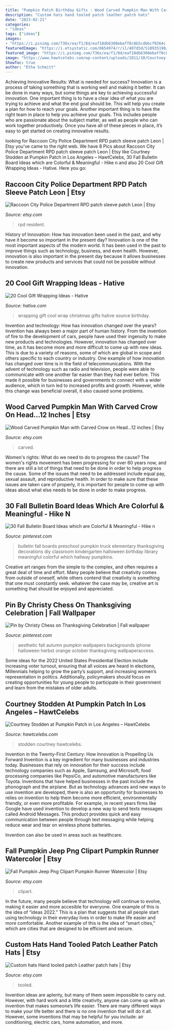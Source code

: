 ```yaml
---
title: "Pumpkin Patch Birthday Gifts : Wood Carved Pumpkin Man With Carved Crow On Head...12 Inches"
description: "Custom hats hand tooled patch leather patch hats"
date: "2023-02-21"
categories:
- "ideas"
tags: ["ideas"]
images:
- "https://i.pinimg.com/736x/ea/f1/8d/eaf18db6300ebaff8c8b5cdbbcf9264c.jpg"
featuredImage: "https://i.etsystatic.com/8654974/r/il/407d5d/510935190/il_1588xN.510935190_eb3c.jpg"
featured_image: "https://i.pinimg.com/736x/ea/f1/8d/eaf18db6300ebaff8c8b5cdbbcf9264c.jpg"
image: "https://www.hawtcelebs.com/wp-content/uploads/2011/10/Courtney-Stodden-at-Pumpkin-Patch-9.jpg"
ShowToc: true
author: "Etha Schmitt"
---
```



Achieving Innovative Results: What is needed for success?
Innovation is a process of taking something that is working well and making it better. It can be done in many ways, but some things are key to achieving successful innovation. One important thing is to have a clear idea of what you are trying to achieve and what the end goal should be. This will help you create a plan for how to reach your goals. Another important thing is to have the right team in place to help you achieve your goals. This includes people who are passionate about the subject matter, as well as people who can work together productively. Once you have all of these pieces in place, it’s easy to get started on creating innovative results.

	

		
looking for Raccoon City Police Department RPD patch sleeve patch Leon | Etsy you've came to the right web. We have 8 Pics about Raccoon City Police Department RPD patch sleeve patch Leon | Etsy like Courtney Stodden at Pumpkin Patch in Los Angeles – HawtCelebs, 30 Fall Bulletin Board Ideas which are Colorful &amp; Meaningful - Hike n and also 20 Cool Gift Wrapping Ideas - Hative. Here you go:
		
    
## Raccoon City Police Department RPD Patch Sleeve Patch Leon | Etsy

<img loading=lazy src="https://i.etsystatic.com/19681815/r/il/4145dd/2037204403/il_1588xN.2037204403_m96o.jpg" onerror="this.onerror=null;this.src='https://tse1.mm.bing.net/th?id=OIP.eDAiQt9WnZIG5MW103hNLwHaNK&amp;pid=15.1';" alt="Raccoon City Police Department RPD patch sleeve patch Leon | Etsy">

_Source: etsy.com_

>rpd resident. 

	

History of Innovation: How has innovation been used in the past, and why have it become so important in the present day?
Innovation is one of the most important aspects of the modern world. It has been used in the past to improve things such as technology, business, and even health. However, innovation is also important in the present day because it allows businesses to create new products and services that could not be possible without innovation.

    
## 20 Cool Gift Wrapping Ideas - Hative

<img loading=lazy src="https://hative.com/wp-content/uploads/2014/10/gift-wrapping-ideas/6-cool-gift-wrapping-ideas.jpg" onerror="this.onerror=null;this.src='https://tse2.mm.bing.net/th?id=OIP.ivXrF4FtlkXiWM2FG96I5gHaI0&amp;pid=15.1';" alt="20 Cool Gift Wrapping Ideas - Hative">

_Source: hative.com_

>wrapping gift cool wrap christmas gifts hative source birthday. 

	

Invention and technology: How has innovation changed over the years?
Invention has always been a major part of human history. From the invention of fire to the development of cars, people have used their ingenuity to make new products and technologies. However, innovation has changed over time, as it has become more and more difficult to come up with new ideas. This is due to a variety of reasons, some of which are global in scope and others specific to each country or industry.
One example of how innovation has changed over time is in the field of telecommunications. With the advent of technology such as radio and television, people were able to communicate with one another far easier than they had ever before. This made it possible for businesses and governments to connect with a wider audience, which in turn led to increased profits and growth. However, while this change was beneficial overall, it also caused some problems.

    
## Wood Carved Pumpkin Man With Carved Crow On Head...12 Inches | Etsy

<img loading=lazy src="https://i.etsystatic.com/8654974/r/il/407d5d/510935190/il_1588xN.510935190_eb3c.jpg" onerror="this.onerror=null;this.src='https://tse4.mm.bing.net/th?id=OIP.Iz7AXqhT8QoAS5PEStMQ4wHaMo&amp;pid=15.1';" alt="Wood Carved Pumpkin Man with Carved Crow on Head...12 inches | Etsy">

_Source: etsy.com_

>carved. 

	

Women's rights: What do we need to do to progress the cause?
The women's rights movement has been progressing for over 60 years now, and there are still a lot of things that need to be done in order to help progress the cause. Some of the issues that need to be addressed include equal pay, sexual assault, and reproductive health. In order to make sure that these issues are taken care of properly, it is important for people to come up with ideas about what else needs to be done in order to make progress.

    
## 30 Fall Bulletin Board Ideas Which Are Colorful &amp; Meaningful - Hike N

<img loading=lazy src="https://i.pinimg.com/736x/ea/f1/8d/eaf18db6300ebaff8c8b5cdbbcf9264c.jpg" onerror="this.onerror=null;this.src='https://tse2.mm.bing.net/th?id=OIP.muQm6y4z_8zZ4eHtj09NHgHaJ4&amp;pid=15.1';" alt="30 Fall Bulletin Board Ideas which are Colorful &amp; Meaningful - Hike n">

_Source: pinterest.com_

>bulletin fall boards preschool pumpkin truck elementary thanksgiving decorations diy classroom kindergarten halloween birthday library meaningful colorful which hallway pumpkins. 

	

Creative art ranges from the simple to the complex, and often requires a great deal of time and effort. Many people believe that creativity comes from outside of oneself, while others contend that creativity is something that one must constantly seek. whatever the case may be, creative art is something that should be enjoyed and appreciated.

    
## Pin By Christy Chess On Thanksgiving Celebration | Fall Wallpaper

<img loading=lazy src="https://i.pinimg.com/736x/8a/95/06/8a95063a2e1f7754d7ea9f127e569fbf.jpg" onerror="this.onerror=null;this.src='https://tse2.mm.bing.net/th?id=OIP.Q0YpVSg-XPgZJN3-1qojuwHaLH&amp;pid=15.1';" alt="Pin by Christy Chess on Thanksgiving Celebration | Fall wallpaper">

_Source: pinterest.com_

>aesthetic fall autumn pumpkin wallpapers backgrounds iphone halloween herbst orange october thanksgiving wallpaperaccess. 

	

Some ideas for the 2022 United States Presidential Election include increasing voter turnout, ensuring that all voices are heard in elections, Millennials helping to grow the party’s support, and increasing women’s representation in politics. Additionally, policymakers should focus on creating opportunities for young people to participate in their government and learn from the mistakes of older adults.

    
## Courtney Stodden At Pumpkin Patch In Los Angeles – HawtCelebs

<img loading=lazy src="https://www.hawtcelebs.com/wp-content/uploads/2011/10/Courtney-Stodden-at-Pumpkin-Patch-9.jpg" onerror="this.onerror=null;this.src='https://tse2.mm.bing.net/th?id=OIP.CA4TuDEUrMidKISyePsfWQHaLH&amp;pid=15.1';" alt="Courtney Stodden at Pumpkin Patch in Los Angeles – HawtCelebs">

_Source: hawtcelebs.com_

>stodden courtney hawtcelebs. 

	

Invention in the Twenty-First Century: How Innovation is Propelling Us Forward
Invention is a key ingredient for many businesses and industries today. Businesses that rely on innovation for their success include technology companies such as Apple, Samsung, and Microsoft, food processing companies like PepsiCo, and automotive manufacturers like Toyota. Inventions that have helped businesses in the past include the phonograph and the airplane.
But as technology advances and new ways to use invention are developed, there is also an opportunity for businesses to relies on invention to help them become more efficient, environmentally friendly, or even more profitable. For example, in recent years firms like Google have used invention to develop a new way to send texts messages called Android Messages. This product provides quick and easy communication between people through text messaging while helping reduce wear and tear on wireless phone batteries.

Invention can also be used in areas such as healthcare.

    
## Fall Pumpkin Jeep Png Clipart Pumpkin Runner Watercolor | Etsy

<img loading=lazy src="https://i.etsystatic.com/9825339/r/il/29c9bc/2554748833/il_1588xN.2554748833_o3w8.jpg" onerror="this.onerror=null;this.src='https://tse2.mm.bing.net/th?id=OIP.R3FDqChfPRpPOelGqAQMWgHaHa&amp;pid=15.1';" alt="Fall Pumpkin Jeep Png Clipart Pumpkin Runner Watercolor | Etsy">

_Source: etsy.com_

>clipart. 

	

In the future, many people believe that technology will continue to evolve, making it easier and more accesible for everyone. One example of this is the idea of “ideas 2022.” This is a plan that suggests that all people start using technology in their everyday lives in order to make life easier and more comfortable. Another example of this is the idea of “smart cities,” which are cities that are designed to be efficient and secure.

    
## Custom Hats Hand Tooled Patch Leather Patch Hats | Etsy

<img loading=lazy src="https://i.etsystatic.com/25610130/r/il/701634/2925691831/il_1140xN.2925691831_kypt.jpg" onerror="this.onerror=null;this.src='https://tse4.mm.bing.net/th?id=OIP.j06vxm2ZQQs2xVtHGUQw8AHaJ4&amp;pid=15.1';" alt="Custom hats Hand tooled patch Leather patch hats | Etsy">

_Source: etsy.com_

>tooled. 

	

Invention ideas are aplenty, but many of them seem impossible to carry out. However, with hard work and a little creativity, anyone can come up with an invention that makes someone’s life easier. There are many different ways to make your life better and there is no one invention that will do it all. However, some inventions that may be helpful for you include: air conditioning, electric cars, home automation, and more.

